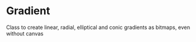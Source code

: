 # Gradient
Class to create linear, radial, elliptical and conic gradients as bitmaps, even without canvas
